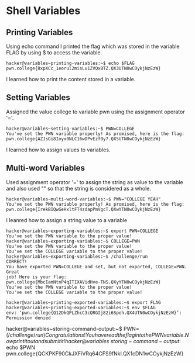 # Shell Variables

## Printing Variables
Using echo command I printed the flag which was stored in the variable FLAG by using $ to access the variable.
```
hacker@variables~printing-variables:~$ echo $FLAG
pwn.college{8xpXCc_1eorul2misLu1ZVQxBTZ.QX3UTN0wCOykjNzEzW}
```
I learned how to print the content stored in a variable.

## Setting Variables
Assigned the value college to variable pwn using the assignment operator '='.
```
hacker@variables~setting-variables:~$ PWN=COLLEGE
You've set the PWN variable properly! As promised, here is the flag:
pwn.college{AZJsGi8Ioyx0NLC16wDPvEzf0y7.QX5UTN0wCOykjNzEzW}
```
I learned how to assign values to variables.

## Multi-word Variables
Used assignment operator '=' to assign the string as value to the variable and also used "" so that the string is considered as a whole.  
```
hacker@variables~multi-word-variables:~$ PWN="COLLEGE YEAH"
You've set the PWN variable properly! As promised, here is the flag:
pwn.college{IrekBIQwGeHxltFT4zdapPmVgcT.QXwYTN0wCOykjNzEzW}
```
I leanred how to assign a string value to a variable

```
hacker@variables~exporting-variables:~$ export PWN=COLLEGE
You've set the PWN variable to the proper value!
hacker@variables~exporting-variables:~$ COLLEGE=PWN
You've set the PWN variable to the proper value!
You've set the COLLEGE variable to the proper value!
hacker@variables~exporting-variables:~$ /challenge/run 
CORRECT!
You have exported PWN=COLLEGE and set, but not exported, COLLEGE=PWN. Great 
job! Here is your flag:
pwn.college{MbcIamNtnP4qITIXAVidHve-TNS.QXyYTN0wCOykjNzEzW}
You've set the PWN variable to the proper value!
You've set the COLLEGE variable to the proper value!
```

```
hacker@variables~printing-exported-variables:~$ export FLAG
hacker@variables~printing-exported-variables:~$ env $FLAG
env: ‘pwn.college{Q12DkQPLZhcC3cQRGIj82i6Speh.QX4UTN0wCOykjNzEzW}’: Permission denied
```
hacker@variables~storing-command-output:~$ PWN=$(/challenge/run)
Congratulations! You have read the flag into the PWN variable. Now print it out 
and submit it!
hacker@variables~storing-command-output:~$ echo $PWN
pwn.college{QCKPKF90CkJXFiVRq64CFS9fNkI.QX1cDN1wCOykjNzEzW}
